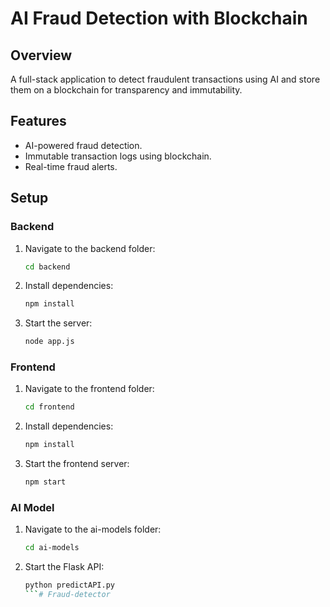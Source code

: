 # AI Fraud Detection with Blockchain

## Overview
A full-stack application to detect fraudulent transactions using AI and store them on a blockchain for transparency and immutability.

## Features
- AI-powered fraud detection.
- Immutable transaction logs using blockchain.
- Real-time fraud alerts.

## Setup

### Backend
1. Navigate to the backend folder:
   ```bash
   cd backend
   ```
2. Install dependencies:
   ```bash
   npm install
   ```
3. Start the server:
   ```bash
   node app.js
   ```

### Frontend
1. Navigate to the frontend folder:
   ```bash
   cd frontend
   ```
2. Install dependencies:
   ```bash
   npm install
   ```
3. Start the frontend server:
   ```bash
   npm start
   ```

### AI Model
1. Navigate to the ai-models folder:
   ```bash
   cd ai-models
   ```
2. Start the Flask API:
   ```bash
   python predictAPI.py
   ```#   F r a u d - d e t e c t o r  
 